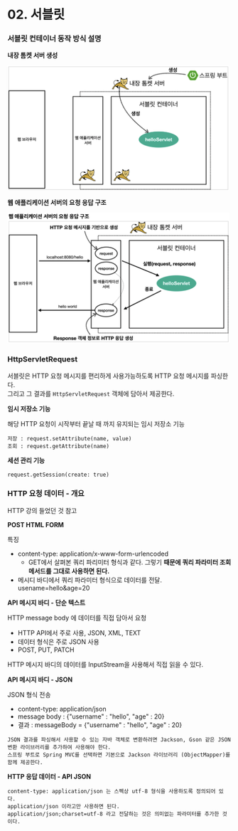 # 02. 서블릿
### 서블릿 컨테이너 동작 방식 설명

**내장 톰켓 서버 생성**

<img src="/document/servlet/img/1.png" width="500px;" />

**웹 애플리케이션 서버의 요청 응답 구조**

<img src="/document/servlet/img/2.png" width="500px;" />

### HttpServletRequest

서블릿은 HTTP 요청 메시지를 편리하게 사용가능하도록 HTTP 요청 메시지를 파싱한다.<br>
그리고 그 결과를 `HttpServletRequest` 객체에 담아서 제공한다.<br>

**임시 저장소 기능**

해당 HTTP 요청이 시작부터 끝날 때 까지 유지되는 임시 저장소 기능

```
저장 : request.setAttribute(name, value)
조회 : request.getAttribute(name)
```

**세션 관리 기능**

```
request.getSession(create: true)
```

### HTTP 요청 데이터 - 개요
HTTP 강의 들었던 것 참고

**POST HTML FORM**

특징
- content-type: application/x-www-form-urlencoded
    - GET에서 살펴본 쿼리 파리미터 형식과 같다. 그렇기 **때문에 쿼리 파라미터 조회 메서드를 그대로 사용하면 된다.**
- 메시디 바디에서 쿼리 파라미터 형식으로 데이터를 전달. usename=hello&age=20

**API 메시지 바디 - 단순 텍스트**

HTTP message body 에 데이터를 직접 담아서 요청
- HTTP API에서 주로 사용, JSON, XML, TEXT
- 데이터 형식은 주로 JSON 사용
- POST, PUT, PATCH

HTTP 메시지 바디의 데이터를 InputStream을 사용해서 직접 읽을 수 있다.

**API 메시지 바디 - JSON**

JSON 형식 전송
- content-type: application/json
- message body : {"username" : "hello", "age" : 20}
- 결과 : messageBody = {"username" : "hello", "age" : 20}

```
JSON 결과를 파싱해서 사용할 수 있는 자바 객체로 변환하려면 Jackson, Gson 같은 JSON 변환 라이브러리를 추가하여 사용해야 한다.
스프링 부트로 Spring MVC를 선택하면 기본으로 Jackson 라이브러리 (ObjectMapper)를 함께 제공한다.
```

**HTTP 응답 데이터 - API JSON**

```
content-type: application/json 는 스펙상 utf-8 형식을 사용하도록 정의되어 있다.
application/json 이라고만 사용하면 된다.
application/json;charset=utf-8 라고 전달하는 것은 의미없는 파라미터를 추가한 것이다.
```
